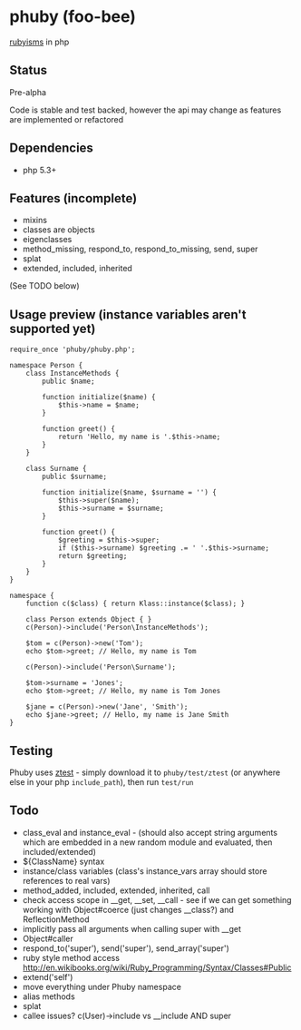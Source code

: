 # phuby (foo-bee)

[rubyisms](http://www.ruby-lang.org/) in php


## Status

Pre-alpha

Code is stable and test backed, however the api may change as features are implemented or refactored


## Dependencies

* php 5.3+


## Features (incomplete)

* mixins
* classes are objects
* eigenclasses
* method\_missing, respond\_to, respond\_to_missing, send, super
* splat
* extended, included, inherited

(See TODO below)


## Usage preview (instance variables aren't supported yet)

	require_once 'phuby/phuby.php';

	namespace Person {
	    class InstanceMethods {
	        public $name;

	        function initialize($name) {
	            $this->name = $name;
	        }

	        function greet() {
	            return 'Hello, my name is '.$this->name;
	        }
	    }

	    class Surname {
	        public $surname;

	        function initialize($name, $surname = '') {
	            $this->super($name);
	            $this->surname = $surname;
	        }

	        function greet() {
	            $greeting = $this->super;
	            if ($this->surname) $greeting .= ' '.$this->surname;
	            return $greeting;
	        }
	    }
	}

	namespace {
	    function c($class) { return Klass::instance($class); }

	    class Person extends Object { }
	    c(Person)->include('Person\InstanceMethods');

	    $tom = c(Person)->new('Tom');
	    echo $tom->greet; // Hello, my name is Tom

	    c(Person)->include('Person\Surname');

	    $tom->surname = 'Jones';
	    echo $tom->greet; // Hello, my name is Tom Jones

	    $jane = c(Person)->new('Jane', 'Smith');
	    echo $jane->greet; // Hello, my name is Jane Smith
	}


## Testing

Phuby uses [ztest](http://github.com/jaz303/ztest) - simply download it to `phuby/test/ztest` (or anywhere else in your php `include_path`), then run `test/run`


## Todo

* class\_eval and instance\_eval - (should also accept string arguments which are embedded in a new random module and evaluated, then included/extended)
* ${ClassName} syntax
* instance/class variables (class's instance\_vars array should store references to real vars)
* method_added, included, extended, inherited, call
* check access scope in __get, __set, __call - see if we can get something working with Object#coerce (just changes __class?) and ReflectionMethod
* implicitly pass all arguments when calling super with __get
* Object#caller
* respond\_to('super'), send('super'), send_array('super')
* ruby style method access http://en.wikibooks.org/wiki/Ruby_Programming/Syntax/Classes#Public
* extend('self')
* move everything under Phuby namespace
* alias methods
* splat
* callee issues? c(User)->include vs __include AND super